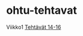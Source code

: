 # ohtu-tehtavat
Viikko1
  [Tehtävät 14-16](https://github.com/Alex-Elias/ohtu-tehtavat/tree/main/viikko1/NhlStatistics1)
